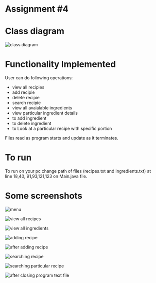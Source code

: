 # Assignment #4 
# Class diagram 
![class diagram](./img/finalCD.JPG)

# Functionality Implemented
User can do following operations:
- view all recipies
- add recipie
- delete recipie
- search recipie
- view all avaialable ingredients
- view particular ingredient details
- to add ingredient
- to delete ingredient
- to Look at a particular recipe with specific portion

Files read as program starts and update as it terminates.

# To run

To run on your pc change path of files (recipes.txt and ingredients.txt) at line 18,40, 91,93,121,123 on Main.java file.

# Some screenshots
![menu](./img/menu.JPG)

![view all recipes](./img/viewall.JPG)

![view all ingredients](./img/viewalling.JPG)

![adding recipe ](./img/addingrec.JPG)

![after adding recipe ](./img/afteraddingrec.JPG)

![searching recipe ](./img/searching.JPG)

![searching particular recipe ](./img/particularRec.JPG)

![after closing program text file ](./img/afterclosing.JPG)